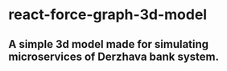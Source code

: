 # react-force-graph-3d-model

## A simple 3d model made for simulating microservices of Derzhava bank system.
